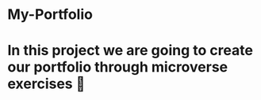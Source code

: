 # My-Portfolio
# In this project we are going to create our portfolio through microverse exercises 🙂
